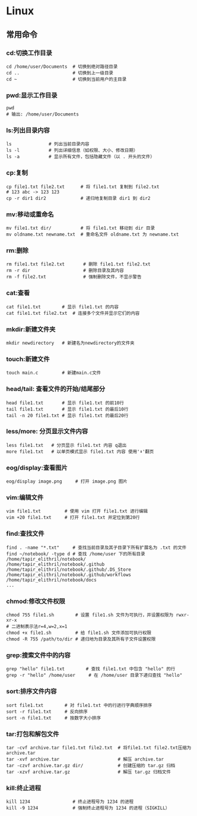 # Linux
## 常用命令
### cd:切换工作目录
```
cd /home/user/Documents  # 切换到绝对路径目录
cd ..                    # 切换到上一级目录
cd ~                     # 切换到当前用户的主目录
```
### pwd:显示工作目录
```
pwd
# 输出: /home/user/Documents
```
### ls:列出目录内容
```
ls              # 列出当前目录内容
ls -l           # 列出详细信息（如权限、大小、修改日期）
ls -a           # 显示所有文件，包括隐藏文件（以 . 开头的文件）
```
### cp:复制
```
cp file1.txt file2.txt      # 将 file1.txt 复制到 file2.txt
# 123 abc -> 123 123
cp -r dir1 dir2             # 递归地复制目录 dir1 到 dir2
```
### mv:移动或重命名
```
mv file1.txt dir/           # 将 file1.txt 移动到 dir 目录
mv oldname.txt newname.txt  # 重命名文件 oldname.txt 为 newname.txt
```
### rm:删除
```
rm file1.txt file2.txt       # 删除 file1.txt file2.txt
rm -r dir                    # 删除目录及其内容
rm -f file2.txt              # 强制删除文件，不显示警告
```
### cat:查看
```
cat file1.txt        # 显示 file1.txt 的内容
cat file1.txt file2.txt  # 连接多个文件并显示它们的内容
```
### mkdir:新建文件夹
```
mkdir newdirectory   # 新建名为newdirectory的文件夹 
```
### touch:新建文件
```
touch main.c         # 新建main.c文件
``` 
### head/tail: 查看文件的开始/结尾部分
```
head file1.txt       # 显示 file1.txt 的前10行
tail file1.txt       # 显示 file1.txt 的最后10行
tail -n 20 file1.txt # 显示 file1.txt 的最后20行
```
### less/more: 分页显示文件内容
```
less file1.txt   # 分页显示 file1.txt 内容 q退出
more file1.txt   # 以单页模式显示 file1.txt 内容 使用'⬇'翻页
```
### eog/display:查看图片
```
eog/display image.png     # 打开 image.png 图片
```
### vim:编辑文件
```
vim file1.txt         # 使用 vim 打开 file1.txt 进行编辑
vim +20 file1.txt     # 打开 file1.txt 并定位到第20行
```
### find:查找文件
```
find . -name "*.txt"     # 查找当前目录及其子目录下所有扩展名为 .txt 的文件
find ~/notebook/ -type d # 查找 /home/user 下的所有目录
/home/tapir_elithril/notebook/
/home/tapir_elithril/notebook/.github
/home/tapir_elithril/notebook/.github/.DS_Store
/home/tapir_elithril/notebook/.github/workflows
/home/tapir_elithril/notebook/docs
...
```
### chmod:修改文件权限
```
chmod 755 file1.sh        # 设置 file1.sh 文件为可执行，并设置权限为 rwxr-xr-x
# 二进制表示法r=4,w=2,x=1
chmod +x file1.sh         # 给 file1.sh 文件添加可执行权限
chmod -R 755 /path/to/dir # 递归地为目录及其所有子文件设置权限
```
### grep:搜索文件中的内容
```
grep "hello" file1.txt        # 查找 file1.txt 中包含 "hello" 的行
grep -r "hello" /home/user     # 在 /home/user 目录下递归查找 "hello"
```
### sort:排序文件内容
```
sort file1.txt        # 对 file1.txt 中的行进行字典顺序排序
sort -r file1.txt     # 反向排序
sort -n file1.txt     # 按数字大小排序
```
### tar:打包和解包文件
```
tar -cvf archive.tar file1.txt file2.txt  # 将file1.txt file2.txt压缩为archive.tar
tar -xvf archive.tar                      # 解压 archive.tar
tar -czvf archive.tar.gz dir/             # 创建压缩的 tar.gz 归档
tar -xzvf archive.tar.gz                  # 解压 tar.gz 归档文件
```
### kill:终止进程
```
kill 1234                # 终止进程号为 1234 的进程
kill -9 1234             # 强制终止进程号为 1234 的进程（SIGKILL）
```